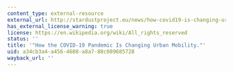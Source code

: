 ```yaml
---
content_type: external-resource
external_url: http://stardustproject.eu/news/how-covid19-is-changing-urban-mobility/
has_external_license_warning: true
license: https://en.wikipedia.org/wiki/All_rights_reserved
status: ''
title: '"How the COVID-19 Pandemic Is Changing Urban Mobility."'
uid: a34cb3a4-a456-4608-a8a7-88c089685728
wayback_url: ''
---
```

